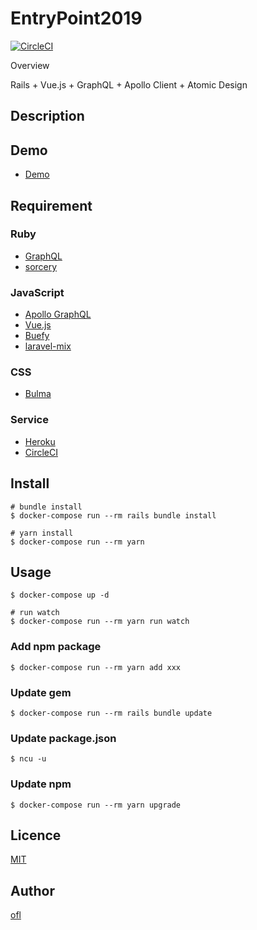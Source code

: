 EntryPoint2019
====

[![CircleCI](https://circleci.com/gh/ofl/entry_point_2019.svg?style=svg)](https://circleci.com/gh/ofl/entry_point_2019)

Overview

Rails + Vue.js + GraphQL + Apollo Client + Atomic Design

## Description

## Demo

+   [Demo](https://obscure-stream-55714.herokuapp.com/)

## Requirement

### Ruby

+   [GraphQL](http://graphql-ruby.org/)
+   [sorcery](https://rubygems.org/gems/sorcery)

### JavaScript

+   [Apollo GraphQL](https://www.apollographql.com/)
+   [Vue.js](https://jp.vuejs.org/index.html)
+   [Buefy](https://buefy.github.io/)
+   [laravel-mix](https://github.com/JeffreyWay/laravel-mix)

### CSS

+   [Bulma](https://bulma.io/)

### Service

+   [Heroku](https://www.heroku.com/home)
+   [CircleCI](https://circleci.com/)

## Install

```
# bundle install
$ docker-compose run --rm rails bundle install

# yarn install
$ docker-compose run --rm yarn
```

## Usage

```
$ docker-compose up -d

# run watch
$ docker-compose run --rm yarn run watch
```

### Add npm package

```
$ docker-compose run --rm yarn add xxx
```

### Update gem

```
$ docker-compose run --rm rails bundle update
```

### Update package.json

```
$ ncu -u
```

### Update npm

```
$ docker-compose run --rm yarn upgrade
```

## Licence

[MIT](https://github.com/tcnksm/tool/blob/master/LICENCE)

## Author

[ofl](https://github.com/ofl)
